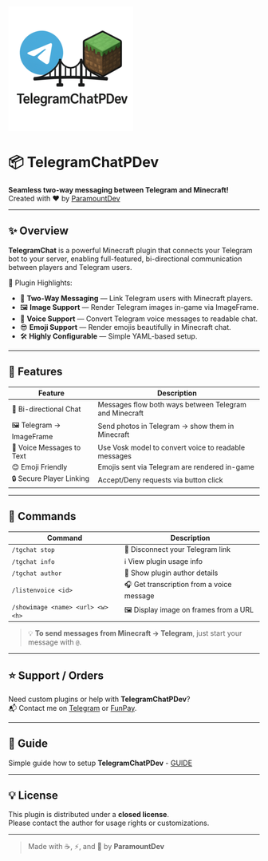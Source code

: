 ![TelegramChatPDev Logo](logo.png)
# 📦 TelegramChatPDev

**Seamless two-way messaging between Telegram and Minecraft!**  
Created with ❤️ by [ParamountDev](https://t.me/paramount1_dev)

---

## ✨ Overview

**TelegramChat** is a powerful Minecraft plugin that connects your Telegram bot to your server, enabling full-featured, bi-directional communication between players and Telegram users.

🧩 Plugin Highlights:

- 🔁 **Two-Way Messaging** — Link Telegram users with Minecraft players.
- 🖼️ **Image Support** — Render Telegram images in-game via ImageFrame.
- 🎤 **Voice Support** — Convert Telegram voice messages to readable chat.
- 😎 **Emoji Support** — Render emojis beautifully in Minecraft chat.
- 🛠️ **Highly Configurable** — Simple YAML-based setup.

---

## 🚀 Features

| Feature | Description |
|--------|-------------|
| 🔄 Bi-directional Chat | Messages flow both ways between Telegram and Minecraft |
| 🖼️ Telegram → ImageFrame | Send photos in Telegram → show them in Minecraft |
| 🎤 Voice Messages to Text | Use Vosk model to convert voice to readable messages |
| 😊 Emoji Friendly | Emojis sent via Telegram are rendered in-game |
| 🔒 Secure Player Linking | Accept/Deny requests via button click |

---

## 🧩 Commands

| Command | Description |
|--------|-------------|
| `/tgchat stop` | 🔌 Disconnect your Telegram link |
| `/tgchat info` | ℹ️ View plugin usage info |
| `/tgchat author` | 👤 Show plugin author details |
| `/listenvoice <id>` | 🎧 Get transcription from a voice message |
| `/showimage <name> <url> <w> <h>` | 🖼️ Display image on frames from a URL |

> 💡 **To send messages from Minecraft → Telegram**, just start your message with `@`.

---

## ⭐ Support / Orders  
Need custom plugins or help with **TelegramChatPDev**?  
📬 Contact me on [Telegram](https://t.me/paramount1_dev) or [FunPay](funpay.com/uk/users/14397429/).

---

## 🔧 Guide
Simple guide how to setup **TelegramChatPDev** - [GUIDE](https://github.com/paramountDev/TelegramChatPDev/blob/main/GUIDE.md)

---

## 💡 License  
This plugin is distributed under a **closed license**.  
Please contact the author for usage rights or customizations.

---

> Made with ☕, ⚡, and 🧠 by **ParamountDev**

